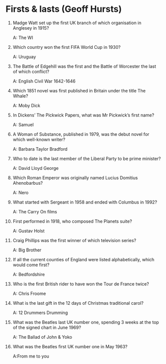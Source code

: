 Firsts & lasts (Geoff Hursts)
=============================

1. Madge Watt set up the first UK branch of which organisation in Anglesey in 1915?

    A: The WI

2. Which country won the first FIFA World Cup in 1930? 

    A: Uruguay 

3. The Battle of Edgehill was the first and the Battle of Worcester the last of which conflict?

    A: English Civil War 1642-1646

4. Which 1851 novel was first published in Britain under the title The Whale?

    A: Moby Dick

5. In Dickens’ The Pickwick Papers, what was Mr Pickwick’s first name?

    A: Samuel

6. A Woman of Substance, published in 1979, was the debut novel for which well-known writer?

    A: Barbara Taylor Bradford

7. Who to date is the last member of the Liberal Party to be prime minister?

    A: David Lloyd George

8. Which Roman Emperor was originally named Lucius Domitius Ahenobarbus?

    A: Nero

9. What started with Sergeant in 1958 and ended with Columbus in 1992?

    A: The Carry On films

10. First performed in 1918, who composed The Planets suite?

    A: Gustav Holst

11. Craig Phillips was the first winner of which television series?

    A: Big Brother

12. If all the current counties of England were listed alphabetically, which would come first?

    A: Bedfordshire

13. Who is the first British rider to have won the Tour de France twice?

    A: Chris Froome

14. What is the last gift in the 12 days of Christmas traditional carol?

    A: 12 Drummers Drumming

15. What was the Beatles last UK number one, spending 3 weeks at the top of the signed chart in June 1969?

    A: The Ballad of John & Yoko

16. What was the Beatles first UK number one in May 1963?

    A:From me to you
    
